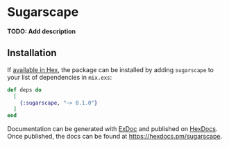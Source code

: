 # Sugarscape

**TODO: Add description**

## Installation

If [available in Hex](https://hex.pm/docs/publish), the package can be installed
by adding `sugarscape` to your list of dependencies in `mix.exs`:

```elixir
def deps do
  [
    {:sugarscape, "~> 0.1.0"}
  ]
end
```

Documentation can be generated with [ExDoc](https://github.com/elixir-lang/ex_doc)
and published on [HexDocs](https://hexdocs.pm). Once published, the docs can
be found at <https://hexdocs.pm/sugarscape>.


